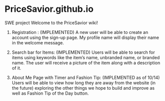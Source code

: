 # PriceSavior.github.io
SWE project 
Welcome to the PriceSavior wiki!



1. Registration :   (IMPLEMENTED) 
         A new user will be able to create an account using the sign-up page. My profile name will display their name in the welcome message.

2. Search bar for Items:  (IMPLEMENTED)
	Users will be able to search for items using keywords like the item’s  name, unbranded name, or branded name. The user will receive a picture of the item along with a description of it.
 

3. About Me Page with Timer and Fashion Tip: (IMPLEMENTED as of 10/14)
    Users will be able to view how long they are away from the website (in the future) exploring the other things we hope to build and improve as well as Fashion Tip of the Day button.
